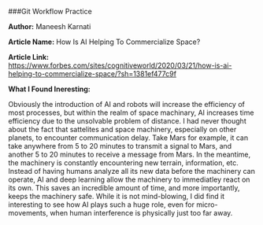 ###Git Workflow Practice

**Author:** Maneesh Karnati

**Article Name:** How Is AI Helping To Commercialize Space?

**Article Link:** https://www.forbes.com/sites/cognitiveworld/2020/03/21/how-is-ai-helping-to-commercialize-space/?sh=1381ef477c9f

**What I Found Ineresting:**
<p>Obviously the introduction of AI and robots will increase the efficiency of most processes, but within the realm of space machinary, AI increases time efficiency due to the unsolvable problem of distance. I had never thought about the fact that sattelites and space machinery, especially on other planets, to encounter communication delay. Take Mars for example, it can take anywhere from 5 to 20 minutes to transmit a signal to Mars, and another 5 to 20 minutes to receive a message from Mars. In the meantime, the machinery is constantly encountering new terrain, information, etc. Instead of having humans analyze all its new data before the machinery can operate, AI and deep learning allow the machinery to immediatley react on its own. This saves an incredible amount of time, and more importantly, keeps the machinery safe. While it is not mind-blowing, I did find it interesting to see how AI plays such a huge role, even for micro-movements, when human interference is physically just too far away.</p>  